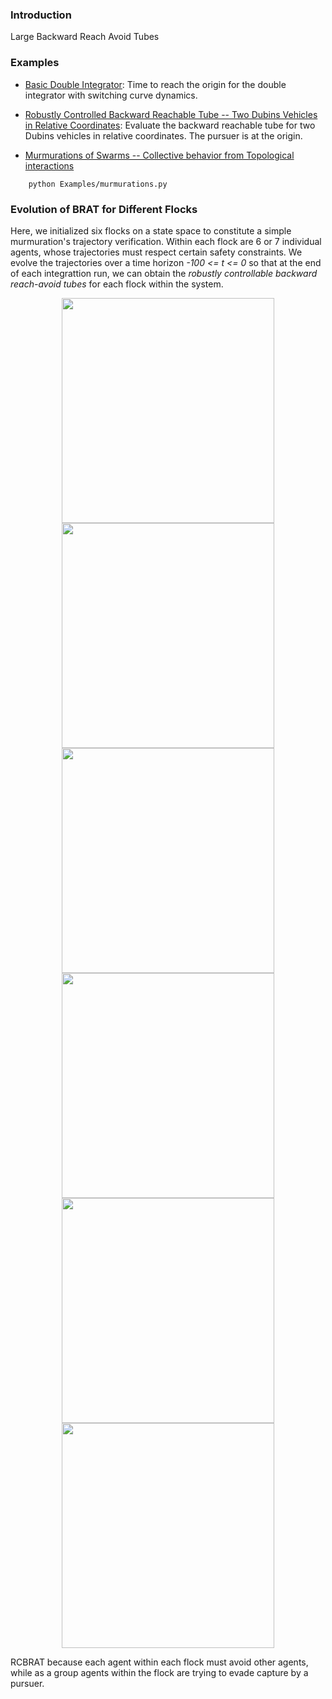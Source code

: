 ### Introduction

Large Backward Reach Avoid Tubes

### Examples

+ [Basic Double Integrator](/Examples/dint_basic.py): Time to reach the origin for the double integrator with switching curve dynamics.

+ [Robustly Controlled Backward Reachable Tube -- Two Dubins Vehicles in Relative Coordinates](/Examples/dubins_rel.py): Evaluate the backward reachable tube for two Dubins vehicles in relative coordinates. The pursuer is at the origin.

+ [Murmurations of Swarms -- Collective behavior from Topological interactions](/Examples/murmurations.py)

```
    python Examples/murmurations.py
```

### Evolution of BRAT for Different Flocks

Here, we initialized six flocks on a state space to constitute a simple murmuration's trajectory verification. Within each flock are 
6 or 7 individual agents, whose trajectories must respect certain safety constraints.  We evolve the trajectories over a time horizon _-100 <= t <= 0_ so that at the end of each integrattion run, we can obtain the _robustly controllable backward reach-avoid tubes_ for each flock within the system.

<div align="center">
<img src="BRATVisualization/flock_00.gif" height="360px" width="340px"/>
<img src="BRATVisualization/flock_02.gif" height="360px" width="340px"/>
</div>


<div align="center">
<img src="BRATVisualization/flock_03.gif" height="360px" width="340px"/>
<img src="BRATVisualization/flock_04.gif" height="360px" width="340px"/>
</div>


<div align="center">
<img src="BRATVisualization/flock_05.gif" height="360px" width="340px"/>
<img src="BRATVisualization/flock_06.gif" height="360px" width="340px"/>
</div>

<!-- <div align="center">
<img src="BRATVisualization/flock_06.gif" height="480px" width="480px"/>
</div> -->

RCBRAT because each agent within each flock must avoid other agents, while as a group agents within the flock are trying to evade capture by a pursuer.